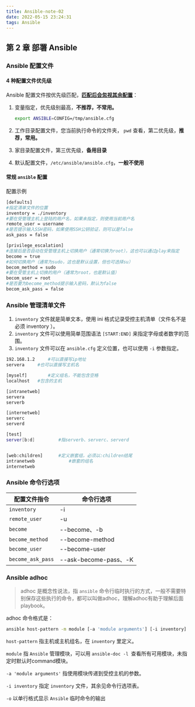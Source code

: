 ```yaml
---
title: Ansible-note-02
date: 2022-05-15 23:24:31
tags: Ansible
---
```


## 第 2 章 部署 Ansible

### Ansible 配置文件

#### 4 种配置文件优先级

Ansible 配置文件按优先级匹配，<u>**匹配后会忽视其余配置**</u>：

1. 变量指定，优先级别最高，**不推荐，不常用。**

   ```bash
   export ANSIBLE=CONFIG=/tmp/ansible.cfg 	
   ```

2. 工作目录配置文件，您当前执行命令的文件夹， `pwd` 查看，第二优先级，**推荐，常用。**

3. 家目录配置文件，第三优先级，**备用目录**

4. 默认配置文件，`/etc/ansible/ansible.cfg`，**一般不使用**

#### 常规 `ansible` 配置

配置示例

```bash
[defaults]
#指定清单文件的位置
inventory = ./inventory
#要在受管理主机上登陆的用户名，如果未指定，则使用当前用户名
remote_user = username
#是否提示输入SSH密码，如果使用SSH公钥验证，则可以是false
ask_pass = false

[privilege_escalation]
#连接后是否自动在受管理主机上切换用户（通常切换为root），这也可以通过play来指定
become = true
#如何切换用户（通常为sudo，这也是默认设置，但也可选择su）
becom_method = sudo
#要在受管主机上切换的用户（通常为root，也是默认值）
becom_user = root
#是否要为become_method提示输入密码，默认为false
becom_ask_pass = false
```



### Ansible 管理清单文件

1. `inventory` 文件就是简单文本，使用 ini 格式记录受控主机清单（文件名不是必须 inventory ）。
2. `inventory` 文件可以使用简单范围语法 `[START:END]` 来指定字母或者数字的范围。
3. `inventory` 文件可以在 `ansible.cfg` 定义位置，也可以使用 `-i` 参数指定。

```bash
192.168.1.2		#可以直接写ip地址
servera		#也可以直接写主机名

[myself] 		#定义组名，不能包含空格
localhost   #包含的主机

[intranetweb]  
servera		
serverb

[internetweb]
serverc
serverd

[test]
server[b:d]			#指serverb、serverc、serverd


[web:children]		#定义嵌套组，必须以:children结尾
intranetweb				#嵌套的组名
internetweb
```



### Ansible 命令行选项

| 配置文件指令      | 命令行选项            |
| ----------------- | --------------------- |
| `inventory`       | -i                    |
| `remote_user`     | -u                    |
| `become`          | --become、-b          |
| `become_method`   | --become-method       |
| `become_user`     | --become-user         |
| `become_ask_pass` | --ask-become-pass、-K |



### Ansible adhoc

> adhoc 是概念性说法，指 `ansible` 命令行临时执行的方式，一般不需要特别保存这些执行的命令，都可以叫做adhoc，理解adhoc有助于理解后面 playbook。

adhoc 命令格式是：

```bash
ansible host-pattern -m module [-a 'module arguments'] [-i inventory]
```

`host-pattern` 指主机或主机组名，在 `inventory` 里定义。

`module` 指 `Ansible` 管理模块，可以用 `ansible-doc -l `查看所有可用模块，未指定时默认时command模块。

`-a 'module arguments'` 指使用模块传递到受控主机的参数。

`-i inventory` 指定 `inventory` 文件，其余见命令行选项表。

`-o` 以单行格式显示 `Ansible` 临时命令的输出

